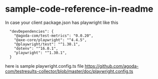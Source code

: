 # sample-code-reference-in-readme

In case your client package.json has playwright like this
```
  "devDependencies": {
    "@agoda-com/test-metrics": "0.0.20",
    "@axe-core/playwright": "^4.4.5",
    "@playwright/test": "^1.30.1",
    "dotenv": "^16.0.1",
    "playwright": "^1.30.1",
  }
```

here is sample playwright.config.ts file
https://github.com/agoda-com/testresults-collector/blob/master/doc/playwright.config.ts
